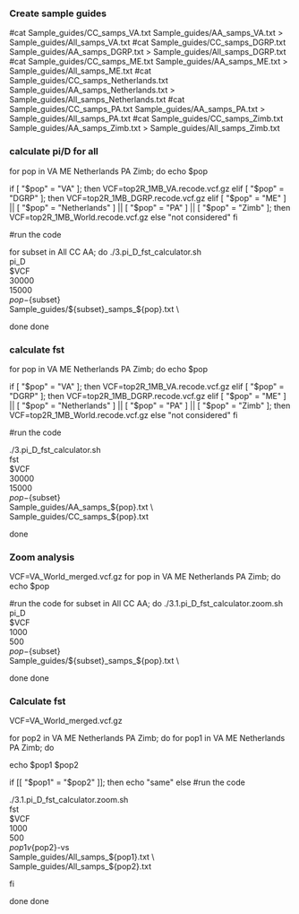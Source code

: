 
### Create sample guides
#cat Sample_guides/CC_samps_VA.txt Sample_guides/AA_samps_VA.txt > Sample_guides/All_samps_VA.txt 
#cat Sample_guides/CC_samps_DGRP.txt Sample_guides/AA_samps_DGRP.txt > Sample_guides/All_samps_DGRP.txt 
#cat Sample_guides/CC_samps_ME.txt Sample_guides/AA_samps_ME.txt > Sample_guides/All_samps_ME.txt 
#cat Sample_guides/CC_samps_Netherlands.txt Sample_guides/AA_samps_Netherlands.txt > Sample_guides/All_samps_Netherlands.txt 
#cat Sample_guides/CC_samps_PA.txt Sample_guides/AA_samps_PA.txt > Sample_guides/All_samps_PA.txt 
#cat Sample_guides/CC_samps_Zimb.txt Sample_guides/AA_samps_Zimb.txt > Sample_guides/All_samps_Zimb.txt 

### calculate pi/D for all
for pop in VA ME Netherlands PA Zimb;
do
echo $pop

if [ "$pop" = "VA" ];
then
  VCF=top2R_1MB_VA.recode.vcf.gz
elif [ "$pop" = "DGRP" ]; 
then
  VCF=top2R_1MB_DGRP.recode.vcf.gz
elif [ "$pop" = "ME" ] || [ "$pop" = "Netherlands" ] || [ "$pop" = "PA" ] || [ "$pop" = "Zimb" ]; 
then
  VCF=top2R_1MB_World.recode.vcf.gz 
else "not considered"
fi

#run the code

for subset in  All CC AA; 
do 
 ./3.pi_D_fst_calculator.sh \
 pi_D \
 $VCF \
 30000 \
 15000 \
 ${pop}-${subset} \
 Sample_guides/${subset}_samps_${pop}.txt \


done
done

### calculate fst
for pop in VA ME Netherlands PA Zimb;
do
echo $pop

if [ "$pop" = "VA" ];
then
  VCF=top2R_1MB_VA.recode.vcf.gz
elif [ "$pop" = "DGRP" ]; 
then
  VCF=top2R_1MB_DGRP.recode.vcf.gz
elif [ "$pop" = "ME" ] || [ "$pop" = "Netherlands" ] || [ "$pop" = "PA" ] || [ "$pop" = "Zimb" ]; 
then
  VCF=top2R_1MB_World.recode.vcf.gz 
else "not considered"
fi

#run the code

 ./3.pi_D_fst_calculator.sh \
 fst \
 $VCF \
 30000 \
 15000 \
 ${pop}-${subset} \
 Sample_guides/AA_samps_${pop}.txt \
 Sample_guides/CC_samps_${pop}.txt 

done


### Zoom analysis
VCF=VA_World_merged.vcf.gz
for pop in VA ME Netherlands PA Zimb;
do
echo $pop

#run the code
for subset in  All CC AA; 
do 
 ./3.1.pi_D_fst_calculator.zoom.sh \
 pi_D \
 $VCF \
 1000 \
 500 \
 ${pop}-${subset} \
 Sample_guides/${subset}_samps_${pop}.txt \

done
done

### Calculate fst
VCF=VA_World_merged.vcf.gz

for pop2 in VA ME Netherlands PA Zimb;
do
for pop1 in VA ME Netherlands PA Zimb;
do

echo $pop1 $pop2

if [[ "$pop1" = "$pop2" ]]; then
echo "same"
else
#run the code

 ./3.1.pi_D_fst_calculator.zoom.sh \
 fst \
 $VCF \
 1000 \
 500 \
 ${pop1}v${pop2}-vs \
 Sample_guides/All_samps_${pop1}.txt \
 Sample_guides/All_samps_${pop2}.txt 

fi

done
done
